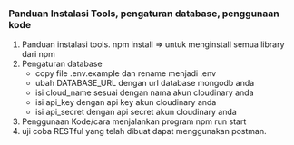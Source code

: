 ### Panduan Instalasi Tools, pengaturan database, penggunaan kode
 1. Panduan instalasi tools.
    npm install => untuk menginstall semua library dari npm
 2. Pengaturan database
    - copy file .env.example dan rename menjadi .env
	- ubah DATABASE_URL dengan url database mongodb anda
	- isi cloud_name sesuai dengan nama akun cloudinary anda
	- isi api_key dengan api key akun cloudinary anda
	- isi api_secret dengan api secret akun cloudinary anda
 3. Penggunaan Kode/cara menjalankan program
    npm run start
 4. uji coba RESTful yang telah dibuat dapat menggunakan postman.